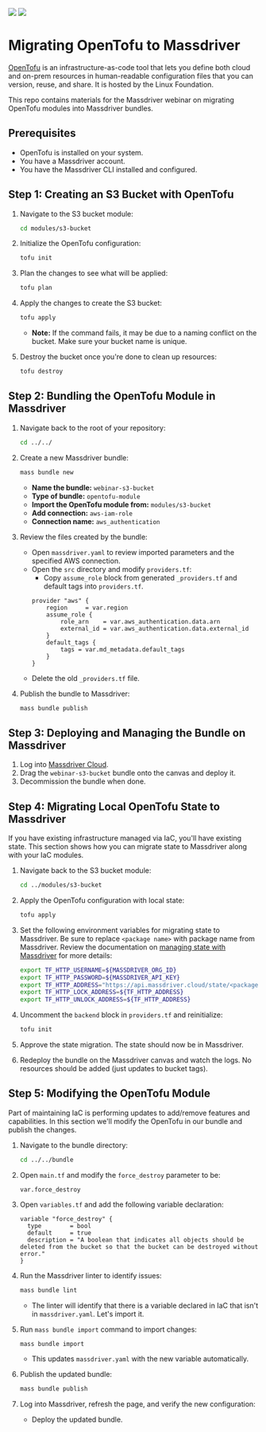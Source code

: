 ![](https://raw.githubusercontent.com/opentofu/brand-artifacts/main/full/transparent/SVG/on-dark.svg#gh-dark-mode-only)
![](https://raw.githubusercontent.com/opentofu/brand-artifacts/main/full/transparent/SVG/on-light.svg#gh-light-mode-only)

# Migrating OpenTofu to Massdriver

[OpenTofu](https://github.com/opentofu/opentofu) is an infrastructure-as-code tool that lets you define both cloud and on-prem resources in human-readable configuration files that you can version, reuse, and share. It is hosted by the Linux Foundation.

This repo contains materials for the Massdriver webinar on migrating OpenTofu modules into Massdriver bundles.

## Prerequisites

- OpenTofu is installed on your system.
- You have a Massdriver account.
- You have the Massdriver CLI installed and configured.

## Step 1: Creating an S3 Bucket with OpenTofu

1. Navigate to the S3 bucket module:
    ```bash
    cd modules/s3-bucket
    ```

2. Initialize the OpenTofu configuration:
    ```bash
    tofu init
    ```

3. Plan the changes to see what will be applied:
    ```bash
    tofu plan
    ```

4. Apply the changes to create the S3 bucket:
    ```bash
    tofu apply
    ```

    - **Note:** If the command fails, it may be due to a naming conflict on the bucket. Make sure your bucket name is unique.

5. Destroy the bucket once you're done to clean up resources:
    ```bash
    tofu destroy
    ```

## Step 2: Bundling the OpenTofu Module in Massdriver

1. Navigate back to the root of your repository:
    ```bash
    cd ../../
    ```

2. Create a new Massdriver bundle:
    ```bash
    mass bundle new
    ```

    - **Name the bundle:** `webinar-s3-bucket`
    - **Type of bundle:** `opentofu-module`
    - **Import the OpenTofu module from:** `modules/s3-bucket`
    - **Add connection:** `aws-iam-role`
    - **Connection name:** `aws_authentication`

4. Review the files created by the bundle:
    - Open `massdriver.yaml` to review imported parameters and the specified AWS connection.
    - Open the `src` directory and modify `providers.tf`:
        - Copy `assume_role` block from generated `_providers.tf` and default tags into `providers.tf`.
        ```hcl
        provider "aws" {
            region     = var.region
            assume_role {
                role_arn    = var.aws_authentication.data.arn
                external_id = var.aws_authentication.data.external_id
            }
            default_tags {
                tags = var.md_metadata.default_tags
            }
        }
        ```
    - Delete the old `_providers.tf` file.

5. Publish the bundle to Massdriver:
    ```bash
    mass bundle publish
    ```

## Step 3: Deploying and Managing the Bundle on Massdriver

1. Log into [Massdriver Cloud](https://massdriver.cloud).
2. Drag the `webinar-s3-bucket` bundle onto the canvas and deploy it.
3. Decommission the bundle when done.

## Step 4: Migrating Local OpenTofu State to Massdriver

If you have existing infrastructure managed via IaC, you'll have existing state. This section shows how you can migrate state to Massdriver along with your IaC modules.

1. Navigate back to the S3 bucket module:
    ```bash
    cd ../modules/s3-bucket
    ```

2. Apply the OpenTofu configuration with local state:
    ```bash
    tofu apply
    ```

3. Set the following environment variables for migrating state to Massdriver. Be sure to replace `<package name>` with package name from Massdriver. Review the documentation on [managing state with Massdriver](https://docs.massdriver.cloud/guides/managing-state) for more details:
    ```bash
    export TF_HTTP_USERNAME=${MASSDRIVER_ORG_ID}
    export TF_HTTP_PASSWORD=${MASSDRIVER_API_KEY}
    export TF_HTTP_ADDRESS="https://api.massdriver.cloud/state/<package name>/src"
    export TF_HTTP_LOCK_ADDRESS=${TF_HTTP_ADDRESS}
    export TF_HTTP_UNLOCK_ADDRESS=${TF_HTTP_ADDRESS}
    ```

4. Uncomment the `backend` block in `providers.tf` and reinitialize:
    ```bash
    tofu init
    ```

5. Approve the state migration. The state should now be in Massdriver.

6. Redeploy the bundle on the Massdriver canvas and watch the logs. No resources should be added (just updates to bucket tags).

## Step 5: Modifying the OpenTofu Module

Part of maintaining IaC is performing updates to add/remove features and capabilities. In this section we'll modify the OpenTofu in our bundle and publish the changes.

1. Navigate to the bundle directory:
    ```bash
    cd ../../bundle
    ```

2. Open `main.tf` and modify the `force_destroy` parameter to be:
    ```hcl
    var.force_destroy
    ```

3. Open `variables.tf` and add the following variable declaration:
    ```hcl
    variable "force_destroy" {
      type        = bool
      default     = true
      description = "A boolean that indicates all objects should be deleted from the bucket so that the bucket can be destroyed without error."
    }
    ```

4. Run the Massdriver linter to identify issues:
    ```bash
    mass bundle lint
    ```

    - The linter will identify that there is a variable declared in IaC that isn't in `massdriver.yaml`. Let's import it.

5. Run `mass bundle import` command to import changes:
    ```bash
    mass bundle import
    ```

    - This updates `massdriver.yaml` with the new variable automatically.

6. Publish the updated bundle:
    ```bash
    mass bundle publish
    ```

7. Log into Massdriver, refresh the page, and verify the new configuration:
    - Deploy the updated bundle.
